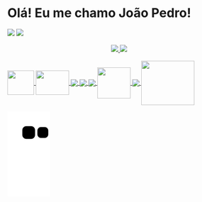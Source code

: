 # Olá! Eu me chamo João Pedro! 

<div>
  <a href="https://www.linkedin.com/in/joão-pedro-melo-65678322b" target="_blank"><img src="https://img.shields.io/badge/-LinkedIn-%230077B5?style=for-the-badge&logo=linkedin&logoColor=white" target="_blank"></a> 
  <a href="https://instagram.com/jpedromelo_710" target="_blank"><img src="https://img.shields.io/badge/-Instagram-%23E4405F?style=for-the-badge&logo=instagram&logoColor=white" target="_blank"></a>
</div>

<br>

<div align="center">
  <a href="https://github.com/JPedro759">
  <img height="180em" src="https://github-readme-stats.vercel.app/api?username=JPedro759&show_icons=true&theme=tokyonight&include_all_commits=true&count_private=true">
  <img height="180em" src="https://github-readme-stats.vercel.app/api/top-langs/?username=JPedro759&layout=compact&langs_count=16&theme=dark">
</div>
  
<div style="display: inline_block">
 <br>
 <img align="center" height="55" width="60" src="https://cdn.jsdelivr.net/gh/devicons/devicon/icons/html5/html5-original.svg" />
 <img align="center" height="55" width="75" src="https://cdn.jsdelivr.net/gh/devicons/devicon/icons/css3/css3-original.svg" />
 <img align="center" src="https://img.icons8.com/ios-filled/66/FCCC19/javascript.png"/>
 <img align="center" src="https://img.icons8.com/fluency/75/null/typescript--v1.png"/>
 <img align="center" src="https://img.icons8.com/external-tal-revivo-bold-tal-revivo/65/A10000/external-angular-a-typescript-based-open-source-web-application-framework-logo-bold-tal-revivo.png"/>
 <img align="center" height="70" width="75" src="https://cdn.jsdelivr.net/gh/devicons/devicon/icons/csharp/csharp-original.svg" />
 <img align="center" src="https://img.icons8.com/color/75/null/net-framework.png"/>
 <img align="center" height="100" width="120" src="https://cdn.jsdelivr.net/gh/devicons/devicon/icons/mysql/mysql-original-wordmark.svg" />
          
</div>
  
<div> 
 
  ![Snake animation](https://github.com/rafaballerini/rafaballerini/blob/output/github-contribution-grid-snake.svg)
 
</div>
  
